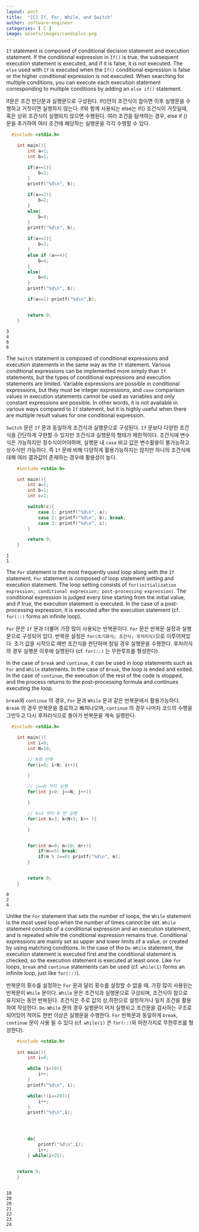 ```yaml
---
layout: post
title:  "[C] If, For, While, and Switch"
author: software-engineer
categories: [ C ]
image: assets/images/candcplus.png
---
```



`If` statement is composed of conditional decision statement and execution statement. If the conditional expression in `If()` is true, the subsequent execution statement is executed, and if it is false, it is not executed. The `else` used with `If` is executed when the `If()` conditional expression is false or the higher conditional expression is not executed. When searching for multiple conditions, you can execute each execution statement corresponding to multiple conditions by adding an `else if()` statement.


If문은 조건 판단문과 실행문으로 구성된다. If()안의 조건식이 참이면 이후 실행문을 수행하고 거짓이면 실행하지 않는다. If와 함께 사용되는 else는 If() 조건식이 거짓일때, 혹은 상위 조건식이 실행되지 않으면 수행된다. 여러 조건을 탐색하는 경우, else if () 문을 추가하여 여러 조건에 해당하는 실행문을 각각 수행할 수 있다.  



```c
  #include <stdio.h>

    int main(){
        int a=1;
        int b=1;

        if(a==1){
            b=3;            
        }
        printf("%d\n", b);

        if(a==2){
            b=2;
        }
        else{
            b=4;
        }
        printf("%d\n", b);

        if(a==2){
            b=2;
        }
        else if (a==4){
            b=4;
        }
        else{
            b=6;
        }
        printf("%d\n", b);

        if(a==1) printf("%d\n",b);


        return 0;
    }

```

```
3
4
6
6
```

The `Switch` statement is composed of conditional expressions and execution statements in the same way as the `If` statement. Various conditional expressions can be implemented more simply than `If` statements, but the types of conditional expressions and execution statements are limited. Variable expressions are possible in conditional expressions, but they must be integer expressions, and `case` comparison values in execution statements cannot be used as variables and only constant expressions are possible. In other words, it is not available in various ways compared to `If` statement, but it is highly useful when there are multiple result values for one conditional expression.


`Switch` 문은 `If` 문과 동일하게 조건식과 실행문으로 구성된다. `If` 문보다 다양한 조건 식을 간단하게 구현할 수 있지만 조건식과 실행문의 형태가 제한적이다. 조건식에 변수식은 가능하지만 정수식이어야하며, 실행문 내 `case` 비교 값은 변수활용이 불가능하고 상수식만 가능하다. 즉 `If` 문에 비해 다양하게 활용가능하지는 않지만 하나의 조건식에 대해 여러 결과값이 존재하는 경우에 활용성이 높다. 


```c
    #include <stdio.h>

    int main(){
        int a=1;
        int b=1;
        int c=1;

        switch(c){
            case 1: printf("%d\n", a);
            case 2: printf("%d\n", b); break;
            case 3: printf("%d\n", c);
        }

        return 0;
    }

```

```
1
1
```


The `For` statement is the most frequently used loop along with the `If` statement. `For` statement is composed of loop statement setting and execution statement. The loop setting consists of `for(initialization expression; conditional expression; post-processing expression)`. The conditional expression is judged every time starting from the initial value, and if true, the execution statement is executed. In the case of a post-processing expression, it is executed after the execution statement (cf. `for(::)` forms an infinite loop).


`For` 문은 `If` 문과 더불어 가장 많이 사용되는 반복문이다. `For` 문은 반복문 설정과 실행문으로 구성되어 있다. 반복문 설정은 `for(초기화식; 조건식; 후처리식)`으로 이루어져있다. 초기 값을 시작으로 매번 조건식을 판단하며 참일 경우 실행문을 수행한다. 후처리식의 경우 실행문 이후에 실행된다 (cf. `for(::)` 는 무한루프를 형성한다).


In the case of `break` and `continue`, it can be used in loop statements such as `For` and `While` statements. In the case of `Break`, the loop is ended and exited. In the case of `continue`, the execution of the rest of the code is stopped, and the process returns to the post-processing formula and continues executing the loop.


`break`와 `continue` 의 경우, `For` 문과 `While` 문과 같은 반복문에서 활용가능하다. `Break` 의 경우 반복문을 종료하고 빠져나오며, `continue` 의 경우 나머지 코드의 수행을 그만두고 다시 후처리식으로 돌아가 반복문을 계속 실행한다. 



```c
  #include <stdio.h>

    int main(){
        int i=0;
        int N=10;

        // N회 반복
        for(i=0; i<N; i++){

        }

        // j==N 까지 실행 
        for(int j=0; j<=N; j++){

        }

        // k=3 부터 N 번 실행
        for(int k=3; k<N+3; k++ ){

        }


        for(int m=0; m<10; m++){
            if(m==5) break;
            if(m % 2==0) printf("%d\n", m); 
        }


        return 0;
    }
```

```
0
2
4
```


Unlike the `For` statement that sets the number of loops, the `While` statement is the most used loop when the number of times cannot be set. `While` statement consists of a conditional expression and an execution statement, and is repeated while the conditional expression remains true. Conditional expressions are mainly set as upper and lower limits of a value, or created by using matching conditions. In the case of the `Do-While` statement, the execution statement is executed first and the conditional statement is checked, so the execution statement is executed at least once. Like `for` loops, `break` and `continue` statements can be used (cf. `while(1)` forms an infinite loop, just like `for(::)`).


반복문의 횟수를 설정하는 `For` 문과 달리 횟수를 설정할 수 없을 때, 가장 많이 사용된는 반복문이 `While` 문이다. `While` 문은 조건식과 실행문으로 구성되며, 조건식이 참으로 유지되는 동안 반복된다. 조건식은 주로 값의 상,하한으로 설정하거나 일치 조건을 활용하여 작성한다. `Do-While` 문의 경우 실행문이 머저 실행되고 조건문을 검사하는 구조로 되어있어 적어도 한번 이상은 실행문을 수행한다. `For` 반복문과 동일하게 `break`, `continue` 문이 사용 될 수 있다 (cf. `while(1)` 은 `for(::)`와 마찬가지로 무한루프를 형성한다).



```c
    #include <stdio.h>
   
    int main(){
        int i=0;

        while (i<10){
            i++;
        }
        printf("%d\n", i);

        while(!(i==20)){
            i++;
        }
        printf("%d\n",i);




        do{
            printf("%d\n",i);
            i++;
        } while(i<25);


    return 0;
    }
    
```

```
10
20
20
21
22
23
24
```